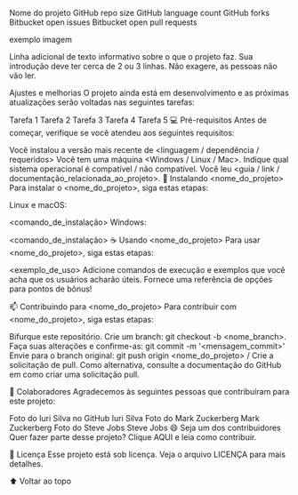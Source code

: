 Nome do projeto
GitHub repo size GitHub language count GitHub forks Bitbucket open issues Bitbucket open pull requests

exemplo imagem

Linha adicional de texto informativo sobre o que o projeto faz. Sua introdução deve ter cerca de 2 ou 3 linhas. Não exagere, as pessoas não vão ler.

Ajustes e melhorias
O projeto ainda está em desenvolvimento e as próximas atualizações serão voltadas nas seguintes tarefas:

 Tarefa 1
 Tarefa 2
 Tarefa 3
 Tarefa 4
 Tarefa 5
💻 Pré-requisitos
Antes de começar, verifique se você atendeu aos seguintes requisitos:

Você instalou a versão mais recente de <linguagem / dependência / requeridos>
Você tem uma máquina <Windows / Linux / Mac>. Indique qual sistema operacional é compatível / não compatível.
Você leu <guia / link / documentação_relacionada_ao_projeto>.
🚀 Instalando <nome_do_projeto>
Para instalar o <nome_do_projeto>, siga estas etapas:

Linux e macOS:

<comando_de_instalação>
Windows:

<comando_de_instalação>
☕ Usando <nome_do_projeto>
Para usar <nome_do_projeto>, siga estas etapas:

<exemplo_de_uso>
Adicione comandos de execução e exemplos que você acha que os usuários acharão úteis. Fornece uma referência de opções para pontos de bônus!

📫 Contribuindo para <nome_do_projeto>
Para contribuir com <nome_do_projeto>, siga estas etapas:

Bifurque este repositório.
Crie um branch: git checkout -b <nome_branch>.
Faça suas alterações e confirme-as: git commit -m '<mensagem_commit>'
Envie para o branch original: git push origin <nome_do_projeto> / <local>
Crie a solicitação de pull.
Como alternativa, consulte a documentação do GitHub em como criar uma solicitação pull.

🤝 Colaboradores
Agradecemos às seguintes pessoas que contribuíram para este projeto:

Foto do Iuri Silva no GitHub
Iuri Silva	Foto do Mark Zuckerberg
Mark Zuckerberg	Foto do Steve Jobs
Steve Jobs
😄 Seja um dos contribuidores
Quer fazer parte desse projeto? Clique AQUI e leia como contribuir.

📝 Licença
Esse projeto está sob licença. Veja o arquivo LICENÇA para mais detalhes.

⬆ Voltar ao topo
